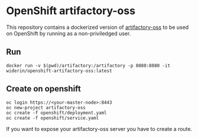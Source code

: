 # OpenShift artifactory-oss

This repository contains a dockerized version of [artifactory-oss](https://www.jfrog.com/open-source)
to be used on OpenShift by running as a non-priviledged user.

## Run

    docker run -v $(pwd)/artifactory:/artifactory -p 8080:8080 -it widerin/openshift-artifactory-oss:latest

## Create on openshift

    oc login https://<your-master-node>:8443
    oc new-project artifactory-oss
    oc create -f openshift/deployment.yaml
    oc create -f openshift/service.yaml

If you want to expose your artifactory-oss server you have to create a route.

